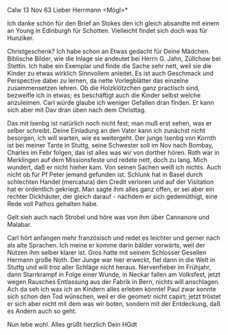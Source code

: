  Calw 13 Nov 63
Lieber Herrmann <Mögl>*

Ich danke schön für den Brief an Stokes den ich gleich absandte mit einem an Young in Edinburgh für Schotten. Vielleicht findet sich doch was für Hunziker.

Christgeschenk? Ich habe schon an Etwas gedacht für Deine Mädchen. Biblische Bilder, wie die Inlage sie andeutet bei Herrn G. Jahn, Züllchow bei Stettin. Ich habe ein Exemplar und finde die Sache sehr nett, weil sie die Kinder zu etwas wirklich Sinnvollem anleitet. Es ist auch Geschmack und Perspective dabei zu lernen, da nette Vorlegblätter das einzelne zusammensetzen lehren. Ob die Holzklötzchen ganz practisch sind, bezweifle ich in etwas; es beschäftigt auch die Kinder selbst welche anzuleimen. Carl würde glaube ich weniger Gefallen dran finden. Er kann sich aber mit Dav dran üben nach dem Christtag.

Das mit Isenbg ist natürlich noch nicht fest; man muß erst sehen, was er selber schreibt. Deine Einladung an den Vater kann ich zunächst nicht besorgen, ich will warten, wie es weitergeht. Der junge Isenbg von Kornth ist bei meiner Tante in Stuttg, seine Schwester soll im Nov nach Bombay, Charles im Febr folgen, das ist alles was wir von dorther hören. 
Roth war in Merklingen auf dem Missionsfeste und redete nett, doch zu lang. Mich wundert, daß er nicht hieher kam. Von seinen Sachen weiß ich nichts. Auch nicht ob für Pf Peter jemand gefunden ist. Schlunk hat in Basel durch schlechten Handel (mercatura) den Credit verloren und auf der Visitation hat er ordentlich gekriegt. Man sagte ihm alles ganz offen, er sei aber ein rechter Dickhäuter, der gleich darauf - nachdem er sich gedemüthigt, eine Rede voll Pathos gehalten habe.

Gelt sieh auch nach Strobel und höre was von ihm über Cannanore und Malabar.

Carl hört anfangen mehr französisch und redet es leichter und gerner nach als alte Sprachen. Ich meine er komme darin bälder vorwärts, weil der Nutzen ihm selber klarer ist. Gros hatte mit seinem Schlosser Gesellen Hermann große Noth. Der Junge war hier erweckt, fiel dann in die Welt in Stuttg und will troz aller Schläge nicht heraus. Nervenfieber im Frühjahr, dann Starrkrampf in Folge einer Wunde, in Neckar fallen am Volksfest, jetzt wegen Rausches Entlassung aus der Fabrik in Bern, nichts will anschlagen. Ach da seh ich was ich an Kindern alles erleben könnte! Paul zwar konnte sich schon den Tod wünschen, weil er die geometr nicht capirt; jetzt tröstet er sich aber nicht mit dem was wir boten, sondern mit der Entdeckung, daß es Andern auch so geht.

 Nun lebe wohl. Alles grüßt herzlich
 Dein HGdt
